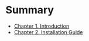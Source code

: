 # Summary

- [Chapter 1. Introduction](./1-intro.md)
- [Chapter 2. Installation Guide](./2-install.md)
